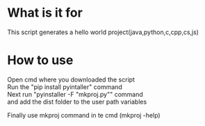 # What is it for
This script generates a hello world project(java,python,c,cpp,cs,js)

# How to use
Open cmd where you downloaded the script<br>
Run the "pip install pyintaller" command<br>
Next run "pyinstaller -F "mkproj.py"" command<br>
and add the dist folder to the user path variables<br>

Finally use mkproj command in te cmd (mkproj -help)